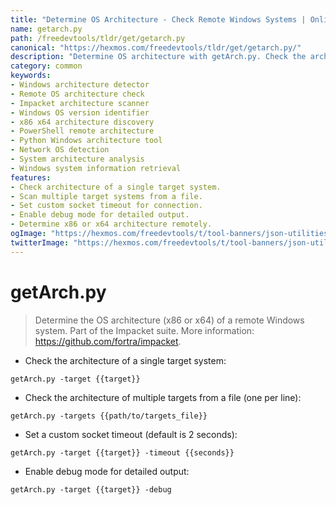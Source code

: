 ```yaml
---
title: "Determine OS Architecture - Check Remote Windows Systems | Online Free DevTools by Hexmos"
name: getarch.py
path: /freedevtools/tldr/get/getarch.py
canonical: "https://hexmos.com/freedevtools/tldr/get/getarch.py/"
description: "Determine OS architecture with getArch.py. Check the architecture of remote Windows systems using the Impacket suite. Free online tool, no registration required."
category: common
keywords:
- Windows architecture detector
- Remote OS architecture check
- Impacket architecture scanner
- Windows OS version identifier
- x86 x64 architecture discovery
- PowerShell remote architecture
- Python Windows architecture tool
- Network OS detection
- System architecture analysis
- Windows system information retrieval
features:
- Check architecture of a single target system.
- Scan multiple target systems from a file.
- Set custom socket timeout for connection.
- Enable debug mode for detailed output.
- Determine x86 or x64 architecture remotely.
ogImage: "https://hexmos.com/freedevtools/t/tool-banners/json-utilities-banner.png"
twitterImage: "https://hexmos.com/freedevtools/t/tool-banners/json-utilities-banner.png"
---
```


# getArch.py

> Determine the OS architecture (x86 or x64) of a remote Windows system.
> Part of the Impacket suite.
> More information: <https://github.com/fortra/impacket>.

- Check the architecture of a single target system:

`getArch.py -target {{target}}`

- Check the architecture of multiple targets from a file (one per line):

`getArch.py -targets {{path/to/targets_file}}`

- Set a custom socket timeout (default is 2 seconds):

`getArch.py -target {{target}} -timeout {{seconds}}`

- Enable debug mode for detailed output:

`getArch.py -target {{target}} -debug`

